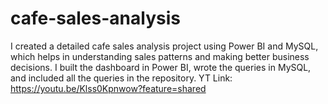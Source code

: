 # cafe-sales-analysis
I created a detailed cafe sales analysis project using Power BI and MySQL, which helps in understanding sales patterns and making better business decisions.
I built the dashboard in Power BI, wrote the queries in MySQL, and included all the queries in the repository.
YT Link: https://youtu.be/Klss0Kpnwow?feature=shared
